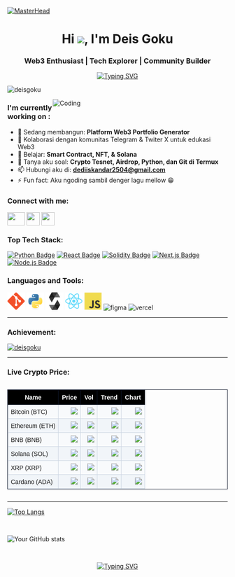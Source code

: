 [![MasterHead](https://miro.medium.com/v2/resize:fit:1360/0*7Q3yvSIv_t0ioJ-Z.gif)](https://yourportfolio.vercel.app/)


<h1 align="center">Hi <img src="https://raw.githubusercontent.com/MartinHeinz/MartinHeinz/master/wave.gif" width="30px">, I'm Deis Goku </h1>
<h3 align="center">Web3 Enthusiast | Tech Explorer | Community Builder</h3>

<p align="center">
  <a href="https://git.io/typing-svg">
    <img src="https://readme-typing-svg.herokuapp.com?font=Fira+Code&pause=1000&center=true&vCenter=true&width=500&lines=Crypto+Native+since+2016;Community+Educator+Web3;Terminal+Lover+%26+Script;Building+for+the+Future+of+Web3" alt="Typing SVG" />
  </a>
</p>

<p align="left"> <img src="https://komarev.com/ghpvc/?username=deisgoku&label=Profile%20views&color=0e75b6&style=flat" alt="deisgoku" /> </p>

<img align="right" alt="Coding" width="400" src="https://raw.githubusercontent.com/gist/MedRedha/fd8e2481bde2610c96b9aafde543879c/raw/88624e8d31c4295973dcb7c900dacf0edc0a6d99/coding.gif">

<h3 align="left">I'm currently working on :</h3>

- 🔭­ Sedang membangun: **Platform Web3 Portfolio Generator**  
- 👯 Kolaborasi dengan komunitas Telegram & Twiter X untuk edukasi Web3  
- 🌱 Belajar: **Smart Contract, NFT, & Solana**  
- 💬 Tanya aku soal: **Crypto Tesnet, Airdrop, Python, dan Git di Termux**  
- 📫 Hubungi aku di: **dediiskandar2504@gmail.com**  
- ⚡ Fun fact: Aku ngoding sambil denger lagu mellow 😁

<h3 align="left">Connect with me:</h3>
<p align="left">
  <a href="https://www.linkedin.com/in/dedi-iskandar/" target="blank"><img align="center" src="https://raw.githubusercontent.com/rahuldkjain/github-profile-readme-generator/master/src/images/icons/Social/linked-in-alt.svg" height="30" width="40" /></a>
  <a href="https://t.me/DeisGoku" target="blank"><img align="center" src="https://www.vectorlogo.zone/logos/telegram/telegram-icon.svg" height="30" width="30" /></a>
  <a href="https://twitter.com/Deisgoku" target="blank">
    <img align="center" src="https://cdn.jsdelivr.net/gh/simple-icons/simple-icons/icons/x.svg" height="30" width="30" />
  </a>
</p>

<h3 align="left">Top Tech Stack:</h3>

[![Python Badge](https://img.shields.io/badge/-Python-3776AB?style=for-the-badge&labelColor=black&logo=python&logoColor=3776AB)](#)
[![React Badge](https://img.shields.io/badge/-React-61DBFB?style=for-the-badge&labelColor=black&logo=react&logoColor=61DBFB)](#)
[![Solidity Badge](https://img.shields.io/badge/-Solidity-363636?style=for-the-badge&labelColor=black&logo=solidity&logoColor=white)](#)
[![Next.js Badge](https://img.shields.io/badge/-Next.js-000?style=for-the-badge&labelColor=black&logo=next.js&logoColor=white)](#)
[![Node.js Badge](https://img.shields.io/badge/-Node.js-3C873A?style=for-the-badge&labelColor=black&logo=node.js&logoColor=3C873A)](#)

<h3 align="left">Languages and Tools:</h3>
<p align="left">
  <img src="https://raw.githubusercontent.com/devicons/devicon/master/icons/git/git-original.svg" alt="git" width="40" height="40"/>
  <img src="https://raw.githubusercontent.com/devicons/devicon/master/icons/python/python-original.svg" alt="python" width="40" height="40"/>
  <img src="https://raw.githubusercontent.com/devicons/devicon/master/icons/solidity/solidity-original.svg" alt="solidity" width="40" height="40"/>
  <img src="https://raw.githubusercontent.com/devicons/devicon/master/icons/react/react-original.svg" alt="react" width="40" height="40"/>
  <img src="https://raw.githubusercontent.com/devicons/devicon/master/icons/javascript/javascript-original.svg" alt="js" width="40" height="40"/>
  <img src="https://www.vectorlogo.zone/logos/figma/figma-icon.svg" alt="figma" width="40" height="40"/>
  <img src="https://www.vectorlogo.zone/logos/vercel/vercel-icon.svg" alt="vercel" width="40" height="40"/>
</p>

---

<h3 align="left">Achievement:</h3>

<p align="left"> <a href="https://github.com/ryo-ma/github-profile-trophy"><img src="https://github-profile-trophy.vercel.app/?username=deisgoku" alt="deisgoku" /></a> </p>

---
<h3 align="left">Live Crypto Price:</h3>

<!-- Crypto Market Mini Table (Top 6 Coins, Styled for GitHub README) -->
<div style="overflow-x:auto; max-width:100%;">
  <table style="min-width:400px; width:100%; border-collapse:collapse; font-family:sans-serif; font-size:14px; border:1px solid #0f172a;">
    <thead>
      <tr style="background-color:#000; color:#fff;">
        <th style="padding:8px; text-align:center; border:1px solid #0f172a;">Name</th>
        <th style="padding:8px; text-align:center; border:1px solid #0f172a;">Price</th>
        <th style="padding:8px; text-align:center; border:1px solid #0f172a;">Vol</th>
        <th style="padding:8px; text-align:center; border:1px solid #0f172a;">Trend</th>
        <th style="padding:8px; text-align:center; border:1px solid #0f172a;">Chart</th>
      </tr>
    </thead>
    <tbody>
      <!-- Coin Rows Start -->
      <tr style="background-color:#f8fafc;">
        <td style="padding:6px; border:1px solid #cbd5e1;">Bitcoin (BTC)</td>
        <td style="padding:6px; text-align:right; border:1px solid #cbd5e1;"><img src="https://img.shields.io/endpoint?url=https://crypto-price-on.vercel.app/api/prices?coin=bitcoin&label=BTC&logo=bitcoin&style=flat-square" height="20"></td>
        <td style="padding:6px; text-align:right; border:1px solid #cbd5e1;"><img src="https://img.shields.io/endpoint?url=https://crypto-price-on.vercel.app/api/volume?coin=bitcoin&label=Vol&style=flat-square" height="20"></td>
        <td style="padding:6px; text-align:right; border:1px solid #cbd5e1;"><img src="https://img.shields.io/endpoint?url=https://crypto-price-on.vercel.app/api/trend?coin=bitcoin&label=Trend&style=flat-square" height="20"></td>
        <td style="padding:6px; text-align:right; border:1px solid #cbd5e1;"><img src="https://crypto-price-on.vercel.app/api/chart?coin=bitcoin" height="24"></td>
      </tr>
      <tr style="background-color:#f1f5f9;">
        <td style="padding:6px; border:1px solid #cbd5e1;">Ethereum (ETH)</td>
        <td style="padding:6px; text-align:right; border:1px solid #cbd5e1;"><img src="https://img.shields.io/endpoint?url=https://crypto-price-on.vercel.app/api/prices?coin=ethereum&label=ETH&logo=ethereum&style=flat-square" height="20"></td>
        <td style="padding:6px; text-align:right; border:1px solid #cbd5e1;"><img src="https://img.shields.io/endpoint?url=https://crypto-price-on.vercel.app/api/volume?coin=ethereum&label=Vol&style=flat-square" height="20"></td>
        <td style="padding:6px; text-align:right; border:1px solid #cbd5e1;"><img src="https://img.shields.io/endpoint?url=https://crypto-price-on.vercel.app/api/trend?coin=ethereum&label=Trend&style=flat-square" height="20"></td>
        <td style="padding:6px; text-align:right; border:1px solid #cbd5e1;"><img src="https://crypto-price-on.vercel.app/api/chart?coin=ethereum" height="24"></td>
      </tr>
      <tr style="background-color:#f8fafc;">
        <td style="padding:6px; border:1px solid #cbd5e1;">BNB (BNB)</td>
        <td style="padding:6px; text-align:right; border:1px solid #cbd5e1;"><img src="https://img.shields.io/endpoint?url=https://crypto-price-on.vercel.app/api/prices?coin=binancecoin&label=BNB&logo=binance&style=flat-square" height="20"></td>
        <td style="padding:6px; text-align:right; border:1px solid #cbd5e1;"><img src="https://img.shields.io/endpoint?url=https://crypto-price-on.vercel.app/api/volume?coin=binancecoin&label=Vol&style=flat-square" height="20"></td>
        <td style="padding:6px; text-align:right; border:1px solid #cbd5e1;"><img src="https://img.shields.io/endpoint?url=https://crypto-price-on.vercel.app/api/trend?coin=binancecoin&label=Trend&style=flat-square" height="20"></td>
        <td style="padding:6px; text-align:right; border:1px solid #cbd5e1;"><img src="https://crypto-price-on.vercel.app/api/chart?coin=binancecoin" height="24"></td>
      </tr>
      <tr style="background-color:#f1f5f9;">
        <td style="padding:6px; border:1px solid #cbd5e1;">Solana (SOL)</td>
        <td style="padding:6px; text-align:right; border:1px solid #cbd5e1;"><img src="https://img.shields.io/endpoint?url=https://crypto-price-on.vercel.app/api/prices?coin=solana&label=SOL&logo=solana&style=flat-square" height="20"></td>
        <td style="padding:6px; text-align:right; border:1px solid #cbd5e1;"><img src="https://img.shields.io/endpoint?url=https://crypto-price-on.vercel.app/api/volume?coin=solana&label=Vol&style=flat-square" height="20"></td>
        <td style="padding:6px; text-align:right; border:1px solid #cbd5e1;"><img src="https://img.shields.io/endpoint?url=https://crypto-price-on.vercel.app/api/trend?coin=solana&label=Trend&style=flat-square" height="20"></td>
        <td style="padding:6px; text-align:right; border:1px solid #cbd5e1;"><img src="https://crypto-price-on.vercel.app/api/chart?coin=solana" height="24"></td>
      </tr>
      <tr style="background-color:#f8fafc;">
        <td style="padding:6px; border:1px solid #cbd5e1;">XRP (XRP)</td>
        <td style="padding:6px; text-align:right; border:1px solid #cbd5e1;"><img src="https://img.shields.io/endpoint?url=https://crypto-price-on.vercel.app/api/prices?coin=ripple&label=XRP&logo=ripple&style=flat-square" height="20"></td>
        <td style="padding:6px; text-align:right; border:1px solid #cbd5e1;"><img src="https://img.shields.io/endpoint?url=https://crypto-price-on.vercel.app/api/volume?coin=ripple&label=Vol&style=flat-square" height="20"></td>
        <td style="padding:6px; text-align:right; border:1px solid #cbd5e1;"><img src="https://img.shields.io/endpoint?url=https://crypto-price-on.vercel.app/api/trend?coin=ripple&label=Trend&style=flat-square" height="20"></td>
        <td style="padding:6px; text-align:right; border:1px solid #cbd5e1;"><img src="https://crypto-price-on.vercel.app/api/chart?coin=ripple" height="24"></td>
      </tr>
      <tr style="background-color:#f1f5f9;">
        <td style="padding:6px; border:1px solid #cbd5e1;">Cardano (ADA)</td>
        <td style="padding:6px; text-align:right; border:1px solid #cbd5e1;"><img src="https://img.shields.io/endpoint?url=https://crypto-price-on.vercel.app/api/prices?coin=cardano&label=ADA&logo=cardano&style=flat-square" height="20"></td>
        <td style="padding:6px; text-align:right; border:1px solid #cbd5e1;"><img src="https://img.shields.io/endpoint?url=https://crypto-price-on.vercel.app/api/volume?coin=cardano&label=Vol&style=flat-square" height="20"></td>
        <td style="padding:6px; text-align:right; border:1px solid #cbd5e1;"><img src="https://img.shields.io/endpoint?url=https://crypto-price-on.vercel.app/api/trend?coin=cardano&label=Trend&style=flat-square" height="20"></td>
        <td style="padding:6px; text-align:right; border:1px solid #cbd5e1;"><img src="https://crypto-price-on.vercel.app/api/chart?coin=cardano" height="24"></td>
      </tr>
      <!-- Coin Rows End -->
    </tbody>
  </table>
</div>

---

[![Top Langs](https://github-readme-stats.vercel.app/api/top-langs/?username=deisgoku&layout=compact&theme=radical)](https://github.com/anuraghazra/github-readme-stats)

<br />

![Your GitHub stats](https://github-readme-stats.vercel.app/api?username=deisgoku&show_icons=true&theme=radical)

<br />

<p align="center">
  <a href="https://git.io/typing-svg">
    <img src="https://readme-typing-svg.herokuapp.com?font=Fira+Code&size=23&pause=1000&color=000000&center=true&vCenter=true&width=500&lines=<+Thanks+for+visit+/+>;<+in+Code+we+Connected+/+>;<+in+Code+we+Trust+/+>;<+Build+in+the+Future+of+Web3+/+>" alt="Typing SVG" />
  </a>
</p>
